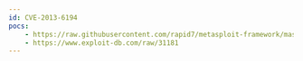 ```yaml
---
id: CVE-2013-6194
pocs:
    - https://raw.githubusercontent.com/rapid7/metasploit-framework/master/modules/exploits/windows/misc/hp_dataprotector_traversal.rb
    - https://www.exploit-db.com/raw/31181
---
```

